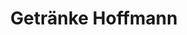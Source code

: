 ---
title: "Getränke Hoffmann"
url: /blankenfelde-mahlow/getraenke-hoffmann-am-lueckefeld/
shop: Getränke
---